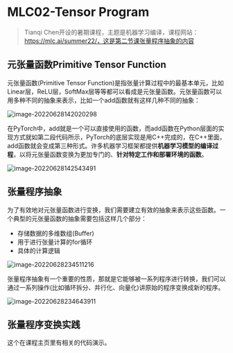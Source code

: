 # MLC02-Tensor Program

> Tianqi Chen开设的暑期课程，主题是机器学习编译，课程网站：https://mlc.ai/summer22/，这是第二节课张量程序抽象的内容

## 元张量函数Primitive Tensor Function

元张量函数(Primitive Tensor Function)是指张量计算过程中的最基本单元，比如Linear层，ReLU层，SoftMax层等等都可以看成是元张量函数。元张量函数可以用多种不同的抽象来表示，比如一个add函数就有这样几种不同的抽象：

![image-20220628142020298](https://raw.githubusercontent.com/Zhang-Each/Image-Bed/main/img/image-20220628142020298.png)

在PyTorch中，add就是一个可以直接使用的函数，而add函数在Python层面的实现方式就如第二段代码所示，PyTorch的底层实现是用C++完成的，在C++里面，add函数就会变成第三种形式。许多机器学习框架都提供**机器学习模型的编译过程**，以将元张量函数变换为更加专门的、**针对特定工作和部署环境的函数**。

![image-20220628142543491](https://raw.githubusercontent.com/Zhang-Each/Image-Bed/main/img/image-20220628142543491.png)

## 张量程序抽象

为了有效地对元张量函数进行变换，我们需要建立有效的抽象来表示这些函数。一个典型的元张量函数的抽象需要包括这样几个部分：

- 存储数据的多维数组(Buffer)
- 用于进行张量计算的for循环
- 具体的计算逻辑

![image-20220628234511216](https://raw.githubusercontent.com/Zhang-Each/Image-Bed/main/img/image-20220628234511216.png)

张量程序抽象有一个重要的性质，那就是它能够被一系列程序进行转换，我们可以通过一系列操作(比如循环拆分、并行化、向量化)讲原始的程序变换成新的程序。

![image-20220628234643911](https://raw.githubusercontent.com/Zhang-Each/Image-Bed/main/img/image-20220628234643911.png)

## 张量程序变换实践

这个在课程主页里有相关的代码演示。